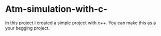 # Atm-simulation-with-c-
In this project i created a simple project with c++. You can make this as a your begging  project.
